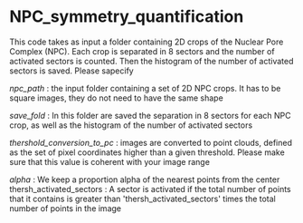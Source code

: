 # NPC_symmetry_quantification

This code takes as input a folder containing 2D crops of the Nuclear Pore Complex (NPC). Each crop is separated in 8 sectors and the number of activated sectors is counted. Then the histogram of the number of activated sectors is saved. 
Please sapecify 

*npc_path* : the input folder containing a set of 2D NPC crops. It has to be square images, they do not need to have the same shape

*save_fold* : In this folder are saved the separation in 8 sectors for each NPC crop, as well as the histogram of the number of activated sectors

*thershold_conversion_to_pc* : images are converted to point clouds, defined as the set of pixel coordinates higher than a given threshold. Please make sure that this value is coherent with your image range

*alpha* : We keep a proportion alpha of the nearest points from the center
thersh_activated_sectors : A sector is activated if the total number of points that it contains is greater than 'thersh_activated_sectors' times the total number of points in the image



